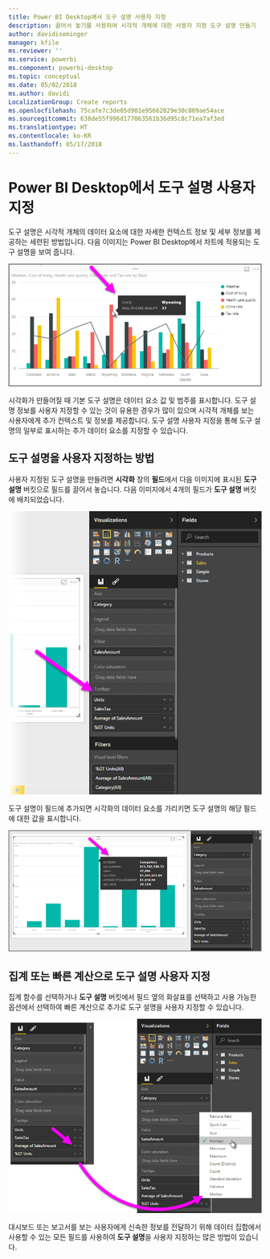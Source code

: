 ```yaml
---
title: Power BI Desktop에서 도구 설명 사용자 지정
description: 끌어서 놓기를 사용하여 시각적 개체에 대한 사용자 지정 도구 설명 만들기
author: davidiseminger
manager: kfile
ms.reviewer: ''
ms.service: powerbi
ms.component: powerbi-desktop
ms.topic: conceptual
ms.date: 05/02/2018
ms.author: davidi
LocalizationGroup: Create reports
ms.openlocfilehash: 75cafe7c3de05d901e95662829e30c809ae54ace
ms.sourcegitcommit: 638de55f996d177063561b36d95c8c71ea7af3ed
ms.translationtype: HT
ms.contentlocale: ko-KR
ms.lasthandoff: 05/17/2018
---
```

# <a name="customizing-tooltips-in-power-bi-desktop"></a>Power BI Desktop에서 도구 설명 사용자 지정
도구 설명은 시각적 개체의 데이터 요소에 대한 자세한 컨텍스트 정보 및 세부 정보를 제공하는 세련된 방법입니다. 다음 이미지는 Power BI Desktop에서 차트에 적용되는 도구 설명을 보여 줍니다.

![](media/desktop-custom-tooltips/custom-tooltips_1.png)

시각화가 만들어질 때 기본 도구 설명은 데이터 요소 값 및 범주를 표시합니다. 도구 설명 정보를 사용자 지정할 수 있는 것이 유용한 경우가 많이 있으며 시각적 개체를 보는 사용자에게 추가 컨텍스트 및 정보를 제공합니다. 도구 설명 사용자 지정을 통해 도구 설명의 일부로 표시하는 추가 데이터 요소를 지정할 수 있습니다.

## <a name="how-to-customize-tooltips"></a>도구 설명을 사용자 지정하는 방법
사용자 지정된 도구 설명을 만들려면 **시각화** 창의 **필드**에서 다음 이미지에 표시된 **도구 설명** 버킷으로 필드를 끌어서 놓습니다. 다음 이미지에서 4개의 필드가 **도구 설명** 버킷에 배치되었습니다.

![](media/desktop-custom-tooltips/custom-tooltips_2.png)

도구 설명이 필드에 추가되면 시각화의 데이터 요소를 가리키면 도구 설명의 해당 필드에 대한 값을 표시합니다.

![](media/desktop-custom-tooltips/custom-tooltips_3.png)

## <a name="customizing-tooltips-with-aggregation-or-quick-calcs"></a>집계 또는 빠른 계산으로 도구 설명 사용자 지정
집계 함수를 선택하거나 **도구 설명** 버킷에서 필드 옆의 화살표를 선택하고 사용 가능한 옵션에서 선택하여 빠른 계산으로 추가로 도구 설명을 사용자 지정할 수 있습니다.

![](media/desktop-custom-tooltips/custom-tooltips_4.png)

대시보드 또는 보고서를 보는 사용자에게 신속한 정보를 전달하기 위해 데이터 집합에서 사용할 수 있는 모든 필드를 사용하여 **도구 설명**을 사용자 지정하는 많은 방법이 있습니다.

